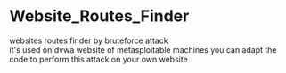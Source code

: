 # Website_Routes_Finder
websites routes finder by bruteforce attack  
it's used on dvwa website of metasploitable machines
you can adapt the code to perform this attack on your own website

